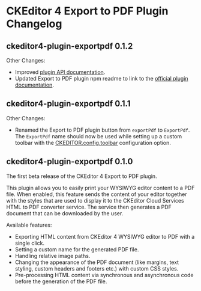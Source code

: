 # CKEditor 4 Export to PDF Plugin Changelog

## ckeditor4-plugin-exportpdf 0.1.2

Other Changes:

*   Improved [plugin API documentation](https://ckeditor.com/docs/ckeditor4/latest/api/CKEDITOR_config.html#cfg-exportPdf_fileName).
*   Updated Export to PDF plugin npm readme to link to the [official plugin documentation](https://ckeditor.com/docs/ckeditor4/latest/features/exporttopdf.html).

## ckeditor4-plugin-exportpdf 0.1.1

Other Changes:

*   Renamed the Export to PDF plugin button from `exportPdf` to `ExportPdf`. The `ExportPdf` name should now be used while setting up a custom toolbar with the [CKEDITOR.config.toolbar](https://ckeditor.com/docs/ckeditor4/latest/api/CKEDITOR_config.html#cfg-toolbar) configuration option.

## ckeditor4-plugin-exportpdf 0.1.0

The first beta release of the CKEditor 4 Export to PDF plugin.

This plugin allows you to easily print your WYSIWYG editor content to a PDF file. When enabled, this feature sends the content of your editor together with the styles that are used to display it to the CKEditor Cloud Services HTML to PDF converter service. The service then generates a PDF document that can be downloaded by the user.

Available features:

*   Exporting HTML content from CKEditor 4 WYSIWYG editor to PDF with a single click.
*   Setting a custom name for the generated PDF file.
*   Handling relative image paths.
*   Changing the appearance of the PDF document (like margins, text styling, custom headers and footers etc.) with custom CSS styles.
*   Pre-processing HTML content via synchronous and asynchronous code before the generation of the PDF file.

